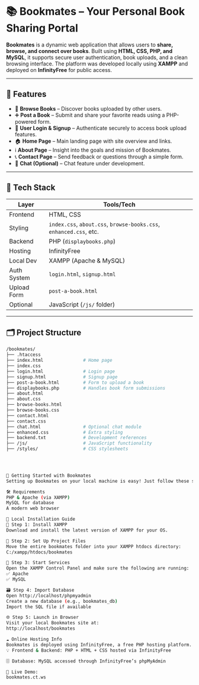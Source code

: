 # 📚 Bookmates – Your Personal Book Sharing Portal

**Bookmates** is a dynamic web application that allows users to **share, browse, and connect over books**. Built using **HTML, CSS, PHP, and MySQL**, it supports secure user authentication, book uploads, and a clean browsing interface. The platform was developed locally using **XAMPP** and deployed on **InfinityFree** for public access.

---

## 🚀 Features

- 📖 **Browse Books** – Discover books uploaded by other users.
- ➕ **Post a Book** – Submit and share your favorite reads using a PHP-powered form.
- 🔐 **User Login & Signup** – Authenticate securely to access book upload features.
- 🏠 **Home Page** – Main landing page with site overview and links.
- ℹ️ **About Page** – Insight into the goals and mission of Bookmates.
- 📞 **Contact Page** – Send feedback or questions through a simple form.
- 💬 **Chat (Optional)** – Chat feature under development.

---

## 🧰 Tech Stack

| Layer       | Tools/Tech                     |
|-------------|--------------------------------|
| Frontend    | HTML, CSS                      |
| Styling     | `index.css`, `about.css`, `browse-books.css`, `enhanced.css`, etc. |
| Backend     | PHP (`displaybooks.php`)       |
| Hosting     | InfinityFree                   |
| Local Dev   | XAMPP (Apache & MySQL)         |
| Auth System | `login.html`, `signup.html`    |
| Upload Form | `post-a-book.html`             |
| Optional    | JavaScript (`/js/` folder)     |

---
## 🗂️ Project Structure

```bash
/bookmates/
├── .htaccess
├── index.html               # Home page
├── index.css
├── login.html               # Login page
├── signup.html              # Signup page
├── post-a-book.html         # Form to upload a book
├── displaybooks.php         # Handles book form submissions
├── about.html
├── about.css
├── browse-books.html
├── browse-books.css
├── contact.html
├── contact.css
├── chat.html                # Optional chat module
├── enhanced.css             # Extra styling
├── backend.txt              # Development references
├── /js/                     # JavaScript functionality
├── /styles/                 # CSS stylesheets
    



🧰 Getting Started with Bookmates
Setting up Bookmates on your local machine is easy! Just follow these steps to get everything running smoothly.

🛠️ Requirements
PHP & Apache (via XAMPP)
MySQL for database
A modern web browser

📍 Local Installation Guide
🔧 Step 1: Install XAMPP
Download and install the latest version of XAMPP for your OS.

📁 Step 2: Set Up Project Files
Move the entire bookmates folder into your XAMPP htdocs directory:
C:/xampp/htdocs/bookmates

🚀 Step 3: Start Services
Open the XAMPP Control Panel and make sure the following are running:
✅ Apache
✅ MySQL

🗃️ Step 4: Import Database
Open http://localhost/phpmyadmin
Create a new database (e.g., bookmates_db)
Import the SQL file if available

🌐 Step 5: Launch in Browser
Visit your local Bookmates site at:
http://localhost/bookmates

☁️ Online Hosting Info
Bookmates is deployed using InfinityFree, a free PHP hosting platform.
💡 Frontend & Backend: PHP + HTML + CSS hosted via InfinityFree

🗄️ Database: MySQL accessed through InfinityFree’s phpMyAdmin

🔗 Live Demo:
bookmates.ct.ws

